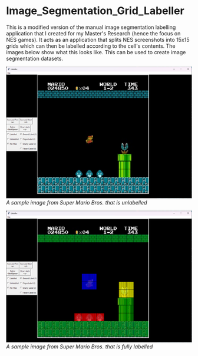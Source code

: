 # Image_Segmentation_Grid_Labeller
This is a modified version of the manual image segmentation labelling application that I created for my Master's Research (hence the focus on NES games). It acts as an application that splits NES screenshots into 15x15 grids which can then be labelled according to the cell's contents. The images below show what this looks like. This can be used to create image segmentation datasets.

![image](./Usage_Samples/sample_unlabelled.png)
*A sample image from Super Mario Bros. that is unlabelled*

![image](./Usage_Samples/sample_labelled.png)
*A sample image from Super Mario Bros. that is fully labelled*